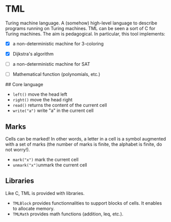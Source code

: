 # TML
Turing machine language. A (somehow) high-level language to describe programs running on Turing machines. TML can be seen a sort of C for Turing machines. The aim is pedagogical. In particular, this tool implements:
- [X] a non-deterministic machine for 3-coloring
- [X] Dijkstra's algorithm
- [ ] a non-deterministic machine for SAT
- [ ] Mathematical function (polynomials, etc.)


## Core language

- `left()` move the head left
- `right()` move the head right
- `read()` returns the content of the current cell
- `write("a")` write "a" in the current cell

## Marks

Cells can be marked! In other words, a letter in a cell is a symbol augmented with a set of marks (the number of marks is finite, the alphabet is finite, do not worry!).
- `mark("x")` mark the current cell
- `unmark("x")`unmark the current cell


## Libraries

Like C, TML is provided with libraries.
- `TMLBlock` provides functionnalities to support blocks of cells. It enables to allocate memory.
- `TMLMath` provides math functions (addition, leq, etc.).

